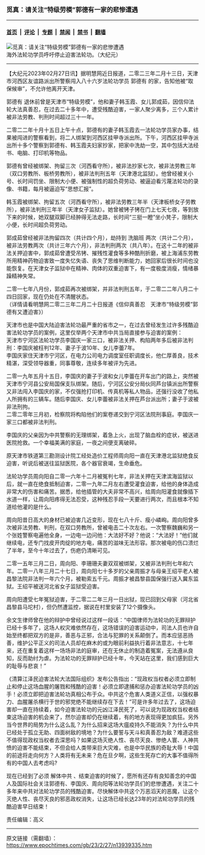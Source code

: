 ### 觅真：请关注“特级劳模”郭德有一家的悲惨遭遇

---

#### [首页](../../../..?n13939335) &nbsp;|&nbsp; [评论](../../../../../epoch-comment?n13939335) &nbsp;|&nbsp; [专题](../../../../../epoch-special?n13939335) &nbsp;|&nbsp; [禁闻](../../../../../epoch-news?n13939335) &nbsp;|&nbsp; [禁书](../../../../../books?n13939335) &nbsp;|&nbsp; [翻墙](https://github.com/gfw-breaker/nogfw/blob/master/README.md?n13939335)


<div><img alt="觅真：请关注“特级劳模”郭德有一家的悲惨遭遇" class="attachment-djy_600_400 size-djy_600_400 wp-post-image" src="https://i.epochtimes.com/assets/uploads/2023/02/id13939347-4dd666d286e6820dd9bbbbcab53bb901.jpeg"/>
<div class="caption">
 海外法轮功学员呼吁停止迫害法轮功。（大纪元）
</div></div><hr/><div class="post_content" id="artbody" itemprop="articleBody">
 <!-- article content begin -->
 <p>
  【大纪元2023年02月27日讯】据明慧网近日报道，二零二三年二月十三日，天津市河西区友谊路派出所警察闯入八十六岁法轮功学员
  <ok href="https://www.epochtimes.com/gb/tag/%E9%83%AD%E5%BE%B7%E6%9C%89.html">
   郭德有
  </ok>
  的家，告知他被“取保候审”，不允许他离开天津。
 </p>
 <p>
  <ok href="https://www.epochtimes.com/gb/tag/%E9%83%AD%E5%BE%B7%E6%9C%89.html">
   郭德有
  </ok>
  退休前曾是天津市“特级劳模”，他和妻子韩玉霞、女儿郭成茹，因信仰法轮大法真善忍，在过去二十多年中，遭受残酷迫害，一家人聚少离多，三个人累计被非法劳教、判刑时间超过三十一年。
 </p>
 <p>
  二零二二年十月十五日上午十点，郭德有的妻子韩玉霞去一法轮功学员家办事，结果被闯进的警察看到，将二人绑架到河西区挂甲寺派出所。下午，河西区挂甲寺派出所十多个警察到郭德有、韩玉霞夫妇家抄家，把家中洗劫一空，其中包括大法经书、电脑、打印机等物品。
 </p>
 <p>
  郭德有曾经被绑架、拘留三次（河西看守所），被非法抄家七次，被非法劳教三年（双口劳教所、板桥劳教所），被非法判刑五年（天津港北监狱）。他曾经被关小号、长时间罚坐、限制大小便、被强制性的超负荷劳动、被逼迫看污蔑法轮功的录像、书籍，每月被逼迫写“思想汇报”。
 </p>
 <p>
  韩玉霞被绑架、拘留五次（河西看守所），被非法劳教三年半（天津板桥女子劳教所），被非法判刑三年半（天津女子监狱）。她曾被铐子铐在门上七天七夜，等到放下来的时候，她双腿双脚已经肿得无法走路，长时间“三挺一瞪”坐小凳子，限制大小便，长时间超负荷劳动。
 </p>
 <p>
  郭成茹曾经被非法拘留四次（共计四个月），劫持到
  <ok href="https://www.epochtimes.com/gb/tag/%E6%B4%97%E8%84%91%E7%8F%AD.html">
   洗脑班
  </ok>
  两次（共计二个月），被非法劳教两次（共计三年六个月），非法判刑两次（共八年）。在这十二年的被非法关押迫害中，郭成茹曾遭受吊铐、摧残性灌食等多种酷刑折磨，被上海浦东劳教所用精神药物迫害致一度失忆失语、丧失了思维判断能力，她回家后很长时间也没能恢复。在天津女子监狱中在精神、肉体的双重迫害下，有一度极度消瘦，情绪暴躁精神失常。
 </p>
 <p>
  二零一七年八月份，郭成茹再次被绑架，并非法判刑五年，于二零二二年八月二十四日回家，现在仍处在不清醒状态。
  <br/>
  （详情请看明慧网二零二三年二月二十日报道《信仰真善忍　天津市“特级劳模”郭德有又遭迫害》）
 </p>
 <p>
  天津市也是中国大陆迫害法轮功最严重的省市之一，在过去曾经发生过许多残酷迫害法轮功学员的案例，这里仅举两个天津市中共当局直接参与迫害的案例：
  <br/>
  天津市宁河区法轮功学员李国庆一家三口，被非法关押、构陷两年多后被非法判刑：李国庆被枉判12年、妻子于波10年、女儿李蕾7年。
  <br/>
  李国庆家住天津市宁河区，在电力公司电力调度室任职调度长，他仁厚善良，技术精湛，深受领导器重，同事尊敬，连续多年被评为先进。
 </p>
 <p>
  二零一九年五月十五日，李国庆的妻子于波和女儿李蕾在开车出门的路上，突然被天津市宁河县公安局国保支队绑架。随后，宁河区公安分局伙同芦台镇派出所警察又非法闯入李国庆的家，不仅强抢打印机、传真机等私人物品，还强行没收了他私人所拥有的三辆车。随后李国庆、女儿李蕾被非法关押在芦台派出所；妻子于波被非法刑拘。
  <br/>
  二零二零年三月初，检察院将构陷他们的案卷递交到宁河区法院刑事庭。李国庆一家三口都被非法判刑。
 </p>
 <p>
  李国庆的父亲因为中共警察的无理绑架，着急上火，出现了脑血栓的症状，被送进医院抢救。一个幸福美满的家庭，一夜之间便支离破碎。
 </p>
 <p>
  原天津市铁道第三勘测设计院工经处造价工程师周向阳一直在天津港北监狱绝食反迫害，听说后被送往监狱医院，各个器官衰竭，生命垂危。
 </p>
 <p>
  法轮功学员周向阳自二零一六年十二月被冤判七年，非法关押在天津滨海监狱以后，就一直在绝食抵制迫害，二零一九年二月左右遭受灌食迫害，给他的身体造成非常大的伤害和痛苦。据悉，给他插管的大夫非常不高兴，给周向阳灌食就像插下水道一样，让周向阳疼得无法忍受，这种残忍手段一天要进行两次，而且根本不知道给他灌的是什么。
 </p>
 <p>
  周向阳昔日高大的身材已被迫害几近变形，现在七八十斤、瘦小嶙峋。周向阳曾多次被非法劳教、判刑，在双口劳教所，曾被电击二十次左右。一次警察魏巍和另一个张姓警察电遍他全身，一边电一边问他：大法好不好？他说：“大法好！”他们就继续电，还专门找皮开肉绽的地方电，痛苦的滋味无法形容。那次被电的伤口溃烂了半年，至今十年过去了，伤疤仍清晰可见。
 </p>
 <p>
  二零一五年三月二日，周向阳、李珊珊夫妻双双被绑架，又被非法判刑七年和六年。二零一八年三月二十七日，周向阳七十多岁的父亲周振才与母亲王绍平老人被昌黎法院非法判一年六个月，被勒索五千元。周振才被昌黎县国保强行送入冀东监狱。王绍平被送河北省女子监狱受迫害。
 </p>
 <p>
  周向阳遭受七年冤狱迫害，于二零二二年三月一日出狱，现已回到父母家（河北省昌黎县马坨村），但仍然遭监控，据说在村里安装了12个摄像头。
 </p>
 <p>
  余文生律师曾在他的辩护中曾经说过这样一段话：“中国律师为法轮功的无罪辩护已经十多年了，这场人权灾难依然存在，这场错误的迫害运动中，司法人员也许自始至终都把双方的是非，善恶与正邪，合法与犯罪的关系颠倒了。而本应惩恶扬善，维护公平正义的司法人员却在麻木的或为眼前利益执行着非法意志，十七年来，还在重复着这样一场场非法的庭审，还在无休止的制造着冤案，无法遵从良知，反而助纣为虐。为法轮功的无罪辩护已经十年，今天站在这里，我们感到巨大的耻辱与悲哀！”
 </p>
 <p>
  《清算江泽民迫害法轮大法国际组织》发布公告指出：“现政权当权者必须立即制止和停止这场血腥的屠戮和残酷的迫害！必须立即逮捕和惩办迫害法轮功学员的凶手！必须立即把迫害法轮功真相公布于众。中共这个危害人类道义正信，以强权暴力、血腥屠杀横行于世的邪党绝不能继续存在下去！”可是许多年过去了，这场迫害却一直在持续着，如今迫害法轮功的元凶江泽民死了，可以说为现政权当权者结束这场迫害的机会来了，然尔迫害却仍在继续着，有的地方表现得更加疯狂。另外当今世界的局势为什么这么乱？为什么招来这场大瘟疫持久不能消失？为什么中共已经处于孤立无助、四面树敌的境地？为什么要誓与天斗和真善忍为敌？难道这些不值得现政权当权者去深思吗？如果这场灭绝人性、丧尽天良、惨绝人寰、人神共愤的迫害不能结束，不但会给人类带来巨大灾难，也是中华民族的奇耻大辱！中国的前途将走向何方？人类将有无未来？危在旦夕啊，这些生死存亡的大事不值得所有的中国人去考虑吗?
 </p>
 <p>
  现在已经到了必须
  <ok href="https://www.epochtimes.com/gb/tag/%E8%A7%A3%E4%BD%93%E4%B8%AD%E5%85%B1.html">
   解体中共
  </ok>
  、结束迫害的时候了，愿所有还存有良知善念的中国人及国际社会关注郭德有、李国庆、周向阳等法轮功学员们的悲惨遭遇，关注二十多年来中共对法轮功学员的残酷迫害。尽快解体中共这个万恶滔天的恶魔，让这个灭绝人性、丧尽天良的邪恶政权消失，让这场已经长达23年的对法轮功学员的残酷迫害早日结束！
 </p>
 <p>
  责任编辑：高义
 </p>
 <!-- article content end -->
 <div id="below_article_ad">
 </div>
</div>


---

原文链接（需翻墙）：https://www.epochtimes.com/gb/23/2/27/n13939335.htm